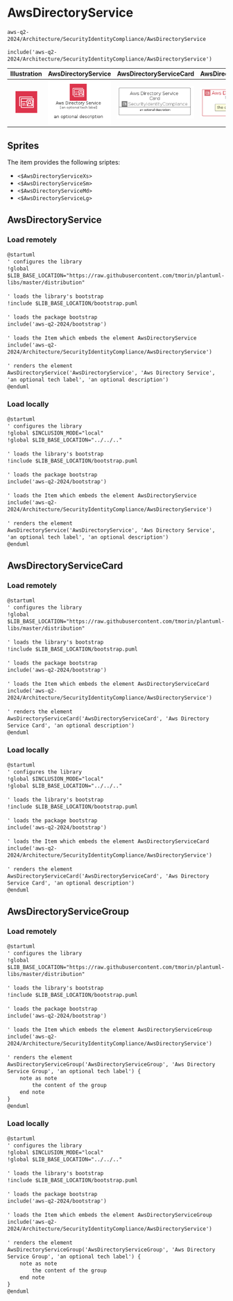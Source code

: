 # AwsDirectoryService


```text
aws-q2-2024/Architecture/SecurityIdentityCompliance/AwsDirectoryService
```

```text
include('aws-q2-2024/Architecture/SecurityIdentityCompliance/AwsDirectoryService')
```



| Illustration | AwsDirectoryService | AwsDirectoryServiceCard | AwsDirectoryServiceGroup |
| :---: | :---: | :---: | :---: |
| ![illustration for Illustration](../../../aws-q2-2024/Architecture/SecurityIdentityCompliance/AwsDirectoryService.png) | ![illustration for AwsDirectoryService](../../../aws-q2-2024/Architecture/SecurityIdentityCompliance/AwsDirectoryService.Local.png) | ![illustration for AwsDirectoryServiceCard](../../../aws-q2-2024/Architecture/SecurityIdentityCompliance/AwsDirectoryServiceCard.Local.png) | ![illustration for AwsDirectoryServiceGroup](../../../aws-q2-2024/Architecture/SecurityIdentityCompliance/AwsDirectoryServiceGroup.Local.png) |



## Sprites
The item provides the following sriptes:

- `<$AwsDirectoryServiceXs>`
- `<$AwsDirectoryServiceSm>`
- `<$AwsDirectoryServiceMd>`
- `<$AwsDirectoryServiceLg>`





## AwsDirectoryService

### Load remotely
```plantuml
@startuml
' configures the library
!global $LIB_BASE_LOCATION="https://raw.githubusercontent.com/tmorin/plantuml-libs/master/distribution"

' loads the library's bootstrap
!include $LIB_BASE_LOCATION/bootstrap.puml

' loads the package bootstrap
include('aws-q2-2024/bootstrap')

' loads the Item which embeds the element AwsDirectoryService
include('aws-q2-2024/Architecture/SecurityIdentityCompliance/AwsDirectoryService')

' renders the element
AwsDirectoryService('AwsDirectoryService', 'Aws Directory Service', 'an optional tech label', 'an optional description')
@enduml
```

### Load locally
```plantuml
@startuml
' configures the library
!global $INCLUSION_MODE="local"
!global $LIB_BASE_LOCATION="../../.."

' loads the library's bootstrap
!include $LIB_BASE_LOCATION/bootstrap.puml

' loads the package bootstrap
include('aws-q2-2024/bootstrap')

' loads the Item which embeds the element AwsDirectoryService
include('aws-q2-2024/Architecture/SecurityIdentityCompliance/AwsDirectoryService')

' renders the element
AwsDirectoryService('AwsDirectoryService', 'Aws Directory Service', 'an optional tech label', 'an optional description')
@enduml
```

## AwsDirectoryServiceCard

### Load remotely
```plantuml
@startuml
' configures the library
!global $LIB_BASE_LOCATION="https://raw.githubusercontent.com/tmorin/plantuml-libs/master/distribution"

' loads the library's bootstrap
!include $LIB_BASE_LOCATION/bootstrap.puml

' loads the package bootstrap
include('aws-q2-2024/bootstrap')

' loads the Item which embeds the element AwsDirectoryServiceCard
include('aws-q2-2024/Architecture/SecurityIdentityCompliance/AwsDirectoryService')

' renders the element
AwsDirectoryServiceCard('AwsDirectoryServiceCard', 'Aws Directory Service Card', 'an optional description')
@enduml
```

### Load locally
```plantuml
@startuml
' configures the library
!global $INCLUSION_MODE="local"
!global $LIB_BASE_LOCATION="../../.."

' loads the library's bootstrap
!include $LIB_BASE_LOCATION/bootstrap.puml

' loads the package bootstrap
include('aws-q2-2024/bootstrap')

' loads the Item which embeds the element AwsDirectoryServiceCard
include('aws-q2-2024/Architecture/SecurityIdentityCompliance/AwsDirectoryService')

' renders the element
AwsDirectoryServiceCard('AwsDirectoryServiceCard', 'Aws Directory Service Card', 'an optional description')
@enduml
```

## AwsDirectoryServiceGroup

### Load remotely
```plantuml
@startuml
' configures the library
!global $LIB_BASE_LOCATION="https://raw.githubusercontent.com/tmorin/plantuml-libs/master/distribution"

' loads the library's bootstrap
!include $LIB_BASE_LOCATION/bootstrap.puml

' loads the package bootstrap
include('aws-q2-2024/bootstrap')

' loads the Item which embeds the element AwsDirectoryServiceGroup
include('aws-q2-2024/Architecture/SecurityIdentityCompliance/AwsDirectoryService')

' renders the element
AwsDirectoryServiceGroup('AwsDirectoryServiceGroup', 'Aws Directory Service Group', 'an optional tech label') {
    note as note
        the content of the group
    end note
}
@enduml
```

### Load locally
```plantuml
@startuml
' configures the library
!global $INCLUSION_MODE="local"
!global $LIB_BASE_LOCATION="../../.."

' loads the library's bootstrap
!include $LIB_BASE_LOCATION/bootstrap.puml

' loads the package bootstrap
include('aws-q2-2024/bootstrap')

' loads the Item which embeds the element AwsDirectoryServiceGroup
include('aws-q2-2024/Architecture/SecurityIdentityCompliance/AwsDirectoryService')

' renders the element
AwsDirectoryServiceGroup('AwsDirectoryServiceGroup', 'Aws Directory Service Group', 'an optional tech label') {
    note as note
        the content of the group
    end note
}
@enduml
```

